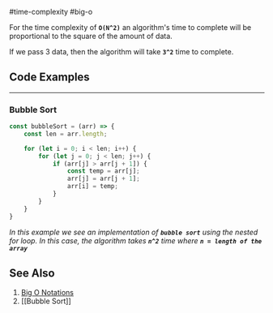 #time-complexity #big-o 

For the time complexity of **`O(N^2)`** an algorithm's time to complete will be proportional to the square of the amount of data.

If we pass 3 data, then the algorithm will take **`3^2`** time to complete.

## Code Examples
---
### Bubble Sort

```javascript
const bubbleSort = (arr) => {
	const len = arr.length;

	for (let i = 0; i < len; i++) {
		for (let j = 0; j < len; j++) {
			if (arr[j] > arr[j + 1]) {
				const temp = arr[j];
				arr[j] = arr[j + 1];
				arr[i] = temp;
			}
		}
	}
}
```

_In this example we see an implementation of **`bubble sort`** using the nested for loop. In this case, the algorithm takes **`n^2`** time where **`n = length of the array`**_

## See Also
1. [Big O Notations](https://youtu.be/V6mKVRU1evU?t=532)
2. [[Bubble Sort]]